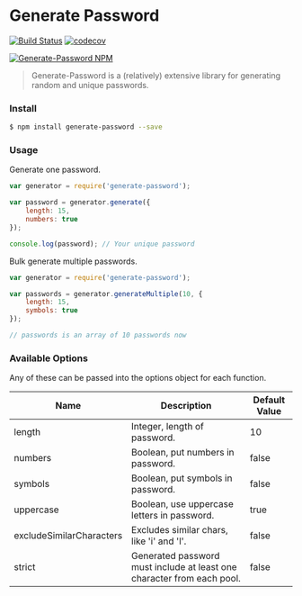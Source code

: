 Generate Password
=====
[![Build Status](https://travis-ci.org/brendanashworth/generate-password.svg?branch=master)](https://travis-ci.org/brendanashworth/generate-password) [![codecov](https://codecov.io/gh/brendanashworth/generate-password/branch/master/graph/badge.svg)](https://codecov.io/gh/brendanashworth/generate-password)

[![Generate-Password NPM](https://nodei.co/npm/generate-password.png)](http://npmjs.org/package/generate-password)

> Generate-Password is a (relatively) extensive library for generating random and unique passwords.

### Install

```bash
$ npm install generate-password --save
```

### Usage
Generate one password.
```javascript
var generator = require('generate-password');

var password = generator.generate({
	length: 15,
	numbers: true
});

console.log(password); // Your unique password
```

Bulk generate multiple passwords.
```javascript
var generator = require('generate-password');

var passwords = generator.generateMultiple(10, {
	length: 15,
	symbols: true
});

// passwords is an array of 10 passwords now
```

### Available Options
Any of these can be passed into the options object for each function.


|            Name          |                  Description                | Default Value |
|--------------------------|---------------------------------------------|---------------|
| length                   | Integer, length of password.                |       10      |
| numbers                  | Boolean, put numbers in password.           |     false     |
| symbols                  | Boolean, put symbols in password.           |     false     |
| uppercase                | Boolean, use uppercase letters in password. |      true     |
| excludeSimilarCharacters | Excludes similar chars, like 'i' and 'l'.   |     false     |
| strict                   | Generated password must include at least one character from each pool. |     false     |
